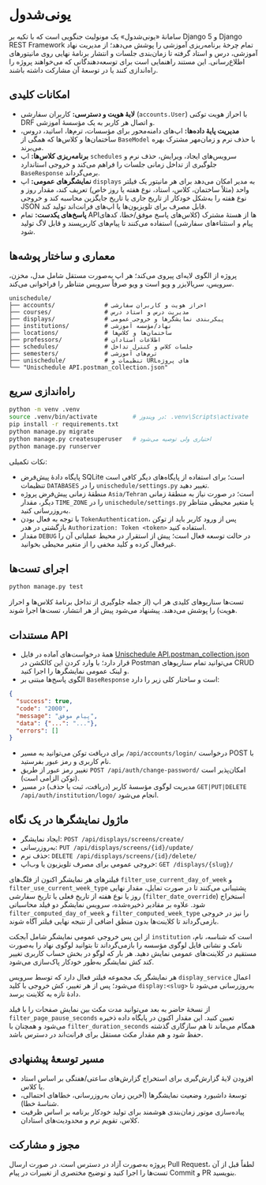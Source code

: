 # یونی‌شدول

سامانهٔ «یونی‌شدول» یک مونو‌لیث جنگویی است که با تکیه بر Django 5 و Django REST Framework تمام چرخهٔ برنامه‌ریزی آموزشی را پوشش می‌دهد؛ از مدیریت نهاد آموزشی، درس و استاد گرفته تا زمان‌بندی جلسات و انتشار برنامهٔ نهایی روی مانیتورهای اطلاع‌رسانی. این مستند راهنمایی است برای توسعه‌دهندگانی که می‌خواهند پروژه را راه‌اندازی کنند یا در توسعهٔ آن مشارکت داشته باشند.

## امکانات کلیدی
- **لایهٔ هویت و دسترسی:** کاربران سفارشی (`accounts.User`) با احراز هویت توکنی DRF و اتصال هر کاربر به یک مؤسسهٔ آموزشی.
- **مدیریت پایهٔ داده‌ها:** اپ‌های دامنه‌محور برای مؤسسات، ترم‌ها، اساتید، دروس، ساختمان‌ها و کلاس‌ها که همگی از `BaseModel` با حذف نرم و زمان‌مهر مشترک بهره می‌برند.
- **برنامه‌ریزی کلاس‌ها:** اپ `schedules` سرویس‌های ایجاد، ویرایش، حذف نرم و جلوگیری از تداخل زمانی جلسات را فراهم می‌کند و خروجی استاندارد `BaseResponse` برمی‌گرداند.
- **نمایشگرهای عمومی:** اپ `displays` به مدیر امکان می‌دهد برای هر مانیتور یک فیلتر واحد (مثلاً ساختمان، کلاس، استاد، نوع هفته یا روز خاص) تعریف کند، مقدار روز و نوع هفته را به‌شکل خودکار از تاریخ جاری یا تاریخ جایگزین محاسبه کند و خروجی JSON قابل مصرف برای تلویزیون‌ها یا اپ‌های فرانت‌اند تولید کند.
- **پاسخ‌های یکدست:** تمام APIها از هستهٔ مشترک (کلاس‌های پاسخ موفق/خطا، کدهای پیام و استثناءهای سفارشی) استفاده می‌کنند تا پیام‌های کاربرپسند و قابل لاگ تولید شود.

## معماری و ساختار پوشه‌ها
پروژه از الگوی لایه‌ای پیروی می‌کند؛ هر اپ به‌صورت مستقل شامل مدل، مخزن، سرویس، سریالایزر و ویو است و ویو صرفاً سرویس متناظر را فراخوانی می‌کند.

```
unischedule/
├── accounts/              # احراز هویت و کاربران سفارشی
├── courses/               # مدیریت درس و استاد درس
├── displays/              # پیکربندی نمایشگرها و خروجی عمومی
├── institutions/          # نهاد/مؤسسه آموزشی
├── locations/             # ساختمان‌ها و کلاس‌ها
├── professors/            # اطلاعات استادان
├── schedules/             # جلسات کلاس و کنترل تداخل
├── semesters/             # ترم‌های آموزشی
├── unischedule/           # تنظیمات و URLهای پروژه
└── "Unischedule API.postman_collection.json"
```

## راه‌اندازی سریع
```bash
python -m venv .venv
source .venv/bin/activate          # در ویندوز: .venv\Scripts\activate
pip install -r requirements.txt
python manage.py migrate
python manage.py createsuperuser   # اختیاری ولی توصیه می‌شود
python manage.py runserver
```

نکات تکمیلی:
- پایگاه دادهٔ پیش‌فرض SQLite است؛ برای استفاده از پایگاه‌های دیگر کافی است تنظیمات `DATABASES` را در `unischedule/settings.py` تغییر دهید.
- منطقهٔ زمانی پیش‌فرض پروژه `Asia/Tehran` است؛ در صورت نیاز به منطقهٔ زمانی دیگر، مقدار `TIME_ZONE` را در `unischedule/settings.py` یا متغیر محیطی متناظر به‌روزرسانی کنید.
- با توجه به فعال بودن `TokenAuthentication`، پس از ورود کاربر باید از توکن بازگشتی در هدر `Authorization: Token <token>` استفاده کنید.
- مقدار `DEBUG` در حالت توسعه فعال است؛ پیش از استقرار در محیط عملیاتی آن را غیرفعال کرده و کلید مخفی را از متغیر محیطی بخوانید.

## اجرای تست‌ها
```bash
python manage.py test
```
تست‌ها سناریوهای کلیدی هر اپ (از جمله جلوگیری از تداخل برنامهٔ کلاس‌ها و احراز هویت) را پوشش می‌دهند. پیشنهاد می‌شود پیش از هر انتشار، تست‌ها اجرا شوند.

## مستندات API
- همهٔ درخواست‌های آماده در فایل [Unischedule API.postman_collection.json](Unischedule%20API.postman_collection.json) قرار دارد؛ با وارد کردن این کالکشن در Postman می‌توانید تمام سناریوهای CRUD و لینک عمومی نمایشگرها را اجرا کنید.
- الگوی پاسخ‌ها مبتنی بر `BaseResponse` است و ساختار کلی زیر را دارد:

```json
{
  "success": true,
  "code": "2000",
  "message": "پیام موفق",
  "data": {"...": "..."},
  "errors": []
}
```

- برای دریافت توکن می‌توانید به مسیر `/api/accounts/login/` درخواست POST با نام کاربری و رمز عبور بفرستید.
- تغییر رمز عبور از طریق `POST /api/auth/change-password/` امکان‌پذیر است (توکن الزامی است).
- مدیریت لوگوی مؤسسهٔ کاربر (دریافت، ثبت یا حذف) در مسیر `GET|PUT|DELETE /api/auth/institution/logo/` انجام می‌شود.

## ماژول نمایشگرها در یک نگاه
- ایجاد نمایشگر: `POST /api/displays/screens/create/`
- به‌روزرسانی: `PUT /api/displays/screens/{id}/update/`
- حذف نرم: `DELETE /api/displays/screens/{id}/delete/`
- خروجی عمومی برای مصرف تلویزیون یا وب‌اپ: `GET /displays/{slug}/`

فیلترهای هر نمایشگر اکنون از فلگ‌های `filter_use_current_day_of_week` و `filter_use_current_week_type` پشتیبانی می‌کنند تا در صورت تمایل، مقدار نهایی روز یا نوع هفته از تاریخ فعلی یا تاریخ سفارشی (`filter_date_override`) استخراج شود. علاوه بر مقادیر ذخیره‌شده، سرویس نمایشگر دو فیلد محاسباتی `filter_computed_day_of_week` و `filter_computed_week_type` را نیز در خروجی بازمی‌گرداند تا کلاینت‌ها بدون منطق اضافی از نتیجه نهایی فیلتر آگاه شوند.

از این پس خروجی عمومی نمایشگر شامل آبجکت `institution` است که شناسه، نام، نامک و نشانی فایل لوگوی مؤسسه را بازمی‌گرداند تا بتوانید لوگوی نهاد را به‌صورت مستقیم در کلاینت‌های عمومی نمایش دهید. هر بار که لوگو در بخش حساب کاربری تغییر کند کش نمایشگر به‌طور خودکار پاک‌سازی می‌شود.

هر نمایشگر یک مجموعه فیلتر فعال دارد که توسط سرویس `display_service` اعمال می‌شود؛ پس از هر تغییر، کش خروجی با کلید `display:<slug>` به‌روزرسانی می‌شود تا دادهٔ تازه به کلاینت برسد.

از نسخهٔ حاضر به بعد می‌توانید مدت مکث بین نمایش صفحات را با فیلد `filter_page_pause_seconds` تعیین کنید. این مقدار اکنون در پایگاه داده ذخیره می‌شود و همچنان با `filter_duration_seconds` همگام می‌ماند تا هم سازگاری گذشته حفظ شود و هم مقدار مکث مستقل برای فرانت‌اند در دسترس باشد.

## مسیر توسعهٔ پیشنهادی
- افزودن لایهٔ گزارش‌گیری برای استخراج گزارش‌های ساعتی/هفتگی بر اساس استاد یا کلاس.
- توسعهٔ داشبورد وضعیت نمایشگرها (آخرین زمان به‌روزرسانی، خطاهای احتمالی، شناسهٔ خطا).
- پیاده‌سازی موتور زمان‌بندی هوشمند برای تولید خودکار برنامه بر اساس ظرفیت کلاس، تقویم ترم و محدودیت‌های استادان.

## مجوز و مشارکت
پروژه به‌صورت آزاد در دسترس است. در صورت ارسال Pull Request، لطفاً قبل از آن تست‌ها را اجرا کنید و توضیح مختصری از تغییرات در پیام Commit و PR بنویسید.

